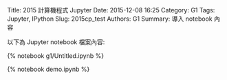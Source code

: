 Title: 2015 計算機程式 Jupyter
Date: 2015-12-08 16:25
Category: G1
Tags: Jupyter, IPython
Slug: 2015cp_test
Authors: G1
Summary: 導入 notebook 內容

以下為 Jupyter notebook 檔案內容:

{% notebook g1/Untitled.ipynb %}

{% notebook demo.ipynb %}



